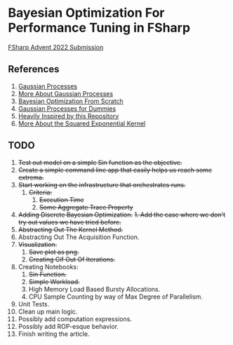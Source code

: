 # Bayesian Optimization For Performance Tuning in FSharp

[FSharp Advent 2022 Submission](AdventSubmission.md)

## References

1. [Gaussian Processes](http://krasserm.github.io/2018/03/19/gaussian-processes/)
2. [More About Gaussian Processes](https://peterroelants.github.io/posts/gaussian-process-tutorial/)
3. [Bayesian Optimization From Scratch](https://machinelearningmastery.com/what-is-bayesian-optimization/)
4. [Gaussian Processes for Dummies](http://katbailey.github.io/post/gaussian-processes-for-dummies/)
5. [Heavily Inspired by this Repository](https://github.com/koryakinp/GP)
6. [More About the Squared Exponential Kernel](https://peterroelants.github.io/posts/gaussian-process-kernels/#Exponentiated-quadratic-kernel)

## TODO

1. ~~Test out model on a simple Sin function as the objective.~~
2. ~~Create a simple command line app that easily helps us reach some extrema.~~
3. ~~Start working on the infrastructure that orchestrates runs.~~
   1. ~~Criteria:~~
      1. ~~Execution Time~~
      2. ~~Some Aggregate Trace Property~~
4. ~~Adding Discrete Bayesian Optimization.~~
   ~~1. Add the case where we don't try out values we have tried before.~~
5. ~~Abstracting Out The Kernel Method.~~ 
6. Abstracting Out The Acquisition Function.
7. ~~Visualization.~~
   1. ~~Save plot as png.~~
   2. ~~Creating Gif Out Of Iterations.~~
8. Creating Notebooks:
   1. ~~Sin Function.~~
   2. ~~Simple Workload.~~
   3. High Memory Load Based Bursty Allocations. 
   4. CPU Sample Counting by way of Max Degree of Parallelism.
9.  Unit Tests.
10. Clean up main logic.
   1. Possibly add computation expressions.
   2. Possibly add ROP-esque behavior.
11. Finish writing the article.